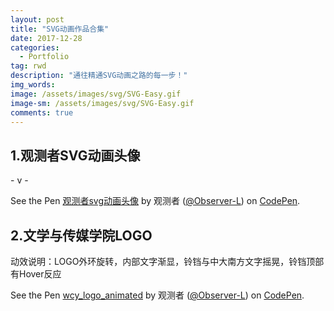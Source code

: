 ```yaml
---
layout: post
title: "SVG动画作品合集"
date: 2017-12-28
categories:
  - Portfolio
tag: rwd
description: "通往精通SVG动画之路的每一步！"
img_words: 
image: /assets/images/svg/SVG-Easy.gif
image-sm: /assets/images/svg/SVG-Easy.gif
comments: true
---
```


## 1.观测者SVG动画头像
<p class="desc">- v -</p>
<p data-height="384" data-theme-id="0" data-slug-hash="MrELrq" data-default-tab="html,result" data-user="Observer-L" data-embed-version="2" data-pen-title="观测者svg动画头像" class="codepen">See the Pen <a href="https://codepen.io/Observer-L/pen/MrELrq/">观测者svg动画头像</a> by 观测者 (<a href="https://codepen.io/Observer-L">@Observer-L</a>) on <a href="https://codepen.io">CodePen</a>.</p>

## 2.文学与传媒学院LOGO
<p class="desc">动效说明：LOGO外环旋转，内部文字渐显，铃铛与中大南方文字摇晃，铃铛顶部有Hover反应</p>
<p data-height="400" data-theme-id="0" data-slug-hash="ZvLLwV" data-default-tab="html,result" data-user="Observer-L" data-embed-version="2" data-pen-title="wcy_logo_animated" class="codepen">See the Pen <a href="https://codepen.io/Observer-L/pen/ZvLLwV/">wcy_logo_animated</a> by 观测者 (<a href="https://codepen.io/Observer-L">@Observer-L</a>) on <a href="https://codepen.io">CodePen</a>.</p>
<script async src="https://production-assets.codepen.io/assets/embed/ei.js"></script>